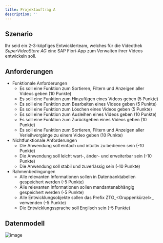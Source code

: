 ```yaml
---
title: Projektauftrag A
description: ''
---
```


## Szenario
Ihr seid ein 2-3-köpfiges Entwicklerteam, welches für die Videothek _SuperVideoStore AG_ eine SAP Fiori-App zum Verwalten ihrer Videos entwickeln soll.

## Anforderungen
- Funktionale Anforderungen
    - Es soll eine Funktion zum Sortieren, Filtern und Anzeigen aller Videos geben (10 Punkte)
    - Es soll eine Funktion zum Hinzufügen eines Videos geben (5 Punkte)
    - Es soll eine Funktion zum Bearbeiten eines Videos geben (5 Punkte)
    - Es soll eine Funktion zum Löschen eines Videos geben (5 Punkte)
    - Es soll eine Funktion zum Ausleihen eines Videos geben (10 Punkte)
    - Es soll eine Funktion zum Zurückgeben eines Videos geben (10 Punkte)
    - Es soll eine Funktion zum Sortieren, Filtern und Anzeigen aller Verleihvorgänge zu einem Video geben (10 Punkte)
- Nichtfunktionale Anforderungen
    - Die Anwendung soll einfach und intuitiv zu bedienen sein (-10 Punkte)
    - Die Anwendung soll leicht wart-, änder- und erweiterbar sein (-10 Punkte)
    - Die Anwendung soll stabil und zuverlässig sein (-10 Punkte)
- Rahmenbedingungen
    - Alle relevanten Informationen sollen in Datenbanktabellen gespeichert werden (-5 Punkte)
    - Alle relevanten Informationen sollen mandantenabhängig gespeichert werden (-5 Punkte)
    - Alle Entwicklungsobjekte sollen das Prefix ZTG_<Gruppenkürzel\>_ verwenden (-5 Punkte)
    - Die Entwicklungssprache soll Englisch sein (-5 Punkte)

## Datenmodell
![image](https://user-images.githubusercontent.com/47243617/204746897-2c6a6ad4-aa05-4b3f-a0e8-16b66a2d5199.png)
